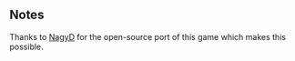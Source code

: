 ## Notes

Thanks to [NagyD](https://github.com/NagyD/SDLPoP) for the open-source port of this game which makes this possible.

